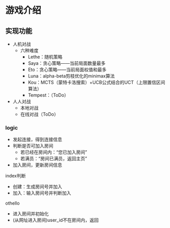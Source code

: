 # 游戏介绍

## 实现功能

- 人机对战
  - 六种难度
    - Lethe：随机策略
    - Saya：贪心策略——当前局面数量最多
    - Eto：贪心策略——当前局面权值和最多
    - Luna：alpha-beta剪枝优化的minimax算法
    - Kou：MCTS（蒙特卡洛搜索）+UCB公式结合的UCT（上限置信区间算法）
    - Tempest：（ToDo）
- 人人对战
  - 本地对战
  - 在线对战（ToDo）
  
### logic

- 发起连接，得到连接信息
- 判断是否可加入房间
  - 若已经在房间内：“您已加入房间”
  - 若满员：“房间已满员，返回主页”
- 加入房间，更新房间信息  

index判断
- 创建：生成房间号并加入
- 加入：输入房间号并判断加入

othello
- 进入房间并初始化
- (从网址进入房间)user_id不在房间内，返回